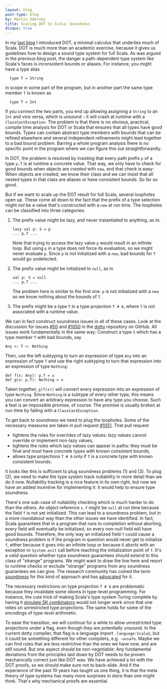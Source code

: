 ```yaml
---
layout: blog
post-type: blog
by: Martin Odersky
title: Scaling DOT to Scala: Soundness
disqus: true
---
```


In my [last
blog](http://www.scala-lang.org/blog/2016/02/03/essence-of-scala.html)
I introduced DOT, a minimal calculus that underlies much of Scala.
DOT is much more than an academic exercise, because it gives us
guidelines how to design a sound type system for full Scala. As was
argued in the previous blog post, the danger a path-dependent type
system like Scala's faces is inconsistent bounds or aliases. For
instance, you might have a type alias

      type T = String

in scope in some part of the program, but in another part the same
type member `T` is known as

      type T = Int

If you connect the two parts, you end up allowing assigning a `String`
to an `Int` and vice versa, which is unsound - it will crash at
runtime with a `ClassCastException`. The problem is that there
is no obvious, practical, compile time analysis for DOT or
Scala that ensures that all types have good bounds. Types can contain
abstract type members with bounds that can be refined elsewhere and
several independent refinements might lead together to a bad bound
problem.  Barring a whole program analysis there is no specific
point in the program where we can figure this out straightforwardly.

In DOT, the problem is resolved by insisting that every path prefix `p`
of a type `p.T` is at runtime a concrete value. That way, we only have
to check for good bounds when objects are _created_ with `new`, and
that check is easy: When objects are created, we know their class and
we can insist that all nested types in that class are aliases or
have consistent bounds. So far so good.

But if we want to scale up the DOT result for full Scala, several
loopholes open up. These come all down to the fact that the prefix of
a type selection might _not_ be a value that's constructed with a
`new` at run time.  The loopholes can be classified into three
categories:

 1. The prefix value might be lazy, and never instantiated to anything, as in:

        lazy val p: S = p
        ... p.T ...

    Note that trying to access the lazy value `p` would result in an infinite loop. But using `p` in a type does not force its evaluation, so we might never evaluate `p`. Since `p` is not initialized with a `new`, bad bounds for `T` would go undetected.

 2. The prefix value might be initialized to `null`, as in

        val p: S = null
        ... p.T ...

    The problem here is similar to the first one. `p` is not initialized
    with a `new` so we know nothing about the bounds of `T`.

 3. The prefix might be a type `T` in a type projection `T # A`, where `T`
    is not associated with a runtime value.

We can in fact construct soundness issues in all of these cases. Look
at the discussion for issues [#50](https://github.com/lampepfl/dotty/issues/50)
and [#1050](https://github.com/lampepfl/dotty/issues/1050) in the
[dotty](https://github.com/lampepfl/dotty/issues/1050) repository
on GitHub. All issues work fundamentally in the same way: Construct a type `S`
which has a type member `T` with bad bounds, say

    Any <: T <: Nothing

Then, use the left subtyping to turn an expression of type `Any` into
an expression of type `T` and use the right subtyping to turn that
expression into an expression of type `Nothing`:

    def f(x: Any): p.T = x
    def g(x: p.T): Nothing = x

Taken together, `g(f(x))` will convert every expression into an
expression of type `Nothing`. Since `Nothing` is a subtype of every
other type, this means you can convert an arbitrary expression to have
any type you choose. Such a feat is an impossible promise, of
course. The promise is usually broken at run-time by failing with a
`ClassCastException`.

To get back to soundness we need to plug the loopholes. Some of the
necessary measures are taken in pull request [#1051](https://github.com/lampepfl/dotty/issues/1051).
That pull request

 - tightens the rules for overrides of lazy values: lazy values
   cannot override or implement non-lazy values,
 - tightens the rules which lazy values can appear in paths: they
   must be final and must have concrete types with known consistent bounds,
 - allows type projections `T # A` only if `T` is a concrete type
   with known consistent bounds.

It looks like this is sufficient to plug soundness problems (1) and
(3). To plug (2), we need to make the type system track nullability in
more detail than we do it now. Nullability tracking is a nice feature
in its own right, but now we have an added incentive for implementing
it: it would help to ensure type soundness.

There's one sub-case of nullability checking which is much harder to do
than the others. An object reference `x.f` might be `null` at run time
because the field `f` is not yet initialized. This can lead to a
soundness problem, but in a more roundabout way than the other issues
we have identified. In fact, Scala guarantees that in a program that
runs to completion without aborting, every field will eventually be
initialized, so every non-null field will have good bounds. Therefore,
the only way an initialized field `f` could cause a soundness problem
is if the program in question would never get to initialize `f`,
either because it goes into an infinite loop or because it aborts with
an exception or `System.exit` call before reaching the initialization
point of `f`. It's a valid question whether type soundness guarantees
should extend to this class of "strange" programs. We might want to
draw the line here and resort to runtime checks or exclude "strange"
programs from any soundness guarantees we can give. The research community
has coined the term [soundiness](http://soundiness.org/) for
this kind of approach and has [advocated](http://cacm.acm.org/magazines/2015/2/182650-in-defense-of-soundiness/fulltext) for it.

The necessary restrictions on type projection `T # A` are problematic
because they invalidate some idioms in type-level programming. For
instance, the cute trick of making Scala's type system Turing complete
by having it [simulate SK
combinators](https://michid.wordpress.com/2010/01/29/scala-type-level-encoding-of-the-ski-calculus/)
would not longer work since that one relies on unrestricted type
projections. The same holds for some of the encodings of type-level
arithmetic.

To ease the transition, we will continue for a while to allow unrestricted type
projections under a flag, even though they are potentially
unsound. In the current dotty compiler, that flag is a language import
`-language:Scala2`, but it could be something different for other
compilers, e.g. `-unsafe`.  Maybe we can find rules that are less
restrictive than the ones we have now, and are still sound.  But one
aspect should be non-negotiable: Any fundamental deviations from the
principles laid down by DOT needs to be proven mechanically correct
just like DOT was. We have achieved a lot with the DOT proofs, so we
should make sure not to back-slide. And if the experience of the past
10 years has taught us one thing, it is that the meta theory of type
systems has many more surprises in store than one might think. That's
why mechanical proofs are essential.








